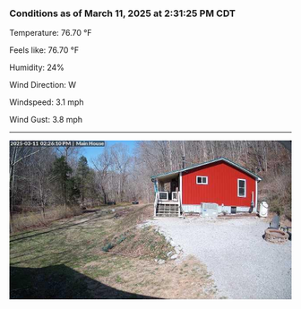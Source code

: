 ### Conditions as of March 11, 2025 at 2:31:25 PM CDT 

Temperature: 76.70 &deg;F

Feels like: 76.70 &deg;F

Humidity: 24%

Wind Direction: W

Windspeed: 3.1 mph

Wind Gust: 3.8 mph

---

<img src="./images/latest.jpeg"/>

